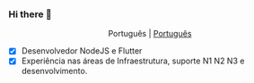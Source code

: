 ### Hi there 👋

<p align="center">
  <span>Português</span> |
  <a href="https://github.com/ZaunSupremoXV/ZaunSupremoXV/README.md">Português</a>
</p>

- [x] Desenvolvedor NodeJS e Flutter
- [x] Experiência nas áreas de Infraestrutura, suporte N1 N2 N3 e desenvolvimento.

<!--
**ZaunSupremoXV/ZaunSupremoXV** is a ✨ _special_ ✨ repository because its `README.md` (this file) appears on your GitHub profile.

Here are some ideas to get you started:

- 🔭 I’m currently working on ...
- 🌱 I’m currently learning ...
- 👯 I’m looking to collaborate on ...
- 🤔 I’m looking for help with ...
- 💬 Ask me about ...
- 📫 How to reach me: ...
- 😄 Pronouns: ...
- ⚡ Fun fact: ...
-->

